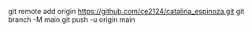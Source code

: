 git remote add origin https://github.com/ce2124/catalina_espinoza.git
git branch -M main
git push -u origin main
